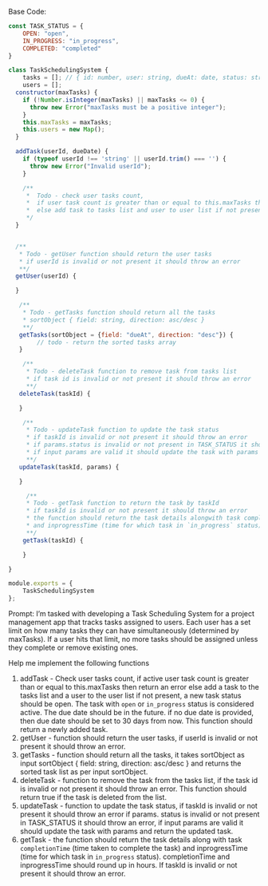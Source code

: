 Base Code:
```javascript
const TASK_STATUS = {
    OPEN: "open",
    IN_PROGRESS: "in_progress",
    COMPLETED: "completed"
}

class TaskSchedulingSystem {
    tasks = []; // { id: number, user: string, dueAt: date, status: string }
    users = [];
  constructor(maxTasks) {
    if (!Number.isInteger(maxTasks) || maxTasks <= 0) {
      throw new Error("maxTasks must be a positive integer");
    }
    this.maxTasks = maxTasks;
    this.users = new Map();
  }

  addTask(userId, dueDate) {
    if (typeof userId !== 'string' || userId.trim() === '') {
      throw new Error("Invalid userId");
    }

    /**
     *  Todo - check user tasks count,
     *  if user task count is greater than or equal to this.maxTasks then return error
     *  else add task to tasks list and user to user list if not present
     */
  }


  /**
   * Todo - getUser function should return the user tasks
   * if userId is invalid or not present it should throw an error
   **/
  getUser(userId) {

  }

   /**
    * Todo - getTasks function should return all the tasks
    * sortObject { field: string, direction: asc/desc }
    **/
   getTasks(sortObject = {field: "dueAt", direction: "desc"}) {
        // todo - return the sorted tasks array
   }

    /**
     * Todo - deleteTask function to remove task from tasks list
     * if task id is invalid or not present it should throw an error
     **/ 
   deleteTask(taskId) {

   }

    /**
     * Todo - updateTask function to update the task status
     * if taskId is invalid or not present it should throw an error
     * if params.status is invalid or not present in TASK_STATUS it should throw an error
     * if input params are valid it should update the task with params
     **/
   updateTask(taskId, params) {

   }

     /**
     * Todo - getTask function to return the task by taskId
     * if taskId is invalid or not present it should throw an error
     * the function should return the task details alongwith task completionTime (time take to complete the taks) 
     * and inprogressTime (time for which task in `in_progress` status).
     **/
    getTask(taskId) {

    }

}

module.exports = {
    TaskSchedulingSystem
};

```

Prompt:
I’m tasked with developing a Task Scheduling System for a project management app that tracks tasks assigned to users. 
Each user has a set limit on how many tasks they can have simultaneously (determined by maxTasks). 
If a user hits that limit, no more tasks should be assigned unless they complete or remove existing ones.

Help me implement the following functions
1. addTask - Check user tasks count, if active user task count is greater than or equal to this.maxTasks then return an error else add a task to the tasks list and a user to the user list if not present, a new task status should be open. The task with `open` or `in_progress` status is considered active. The due date should be in the future. if no due date is provided, then due date should be set to 30 days from now. This function should return a newly added task.
2. getUser - function should return the user tasks, if userId is invalid or not present it should throw an error.
3. getTasks - function should return all the tasks, it takes sortObject as input sortObject { field: string, direction: asc/desc } and returns the sorted task list as per input sortObject.
4. deleteTask - function to remove the task from the tasks list, if the task id is invalid or not present it should throw an error. This function should return true if the task is deleted from the list. 
5. updateTask - function to update the task status, if taskId is invalid or not present it should throw an error if params. status is invalid or not present in TASK_STATUS it should throw an error, if input params are valid it should update the task with params and return the updated task.
6. getTask - the function should return the task details along with task `completionTime` (time taken to complete the task) and inprogressTime (time for which task in `in_progress` status). completionTime and inprogressTime should round up in hours. If taskId is invalid or not present it should throw an error.